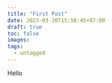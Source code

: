 ```yaml
---
title: "First Post"
date: 2023-03-30T15:58:45+07:00
draft: true
toc: false
images:
tags:
  - untagged
---
```


Hello 